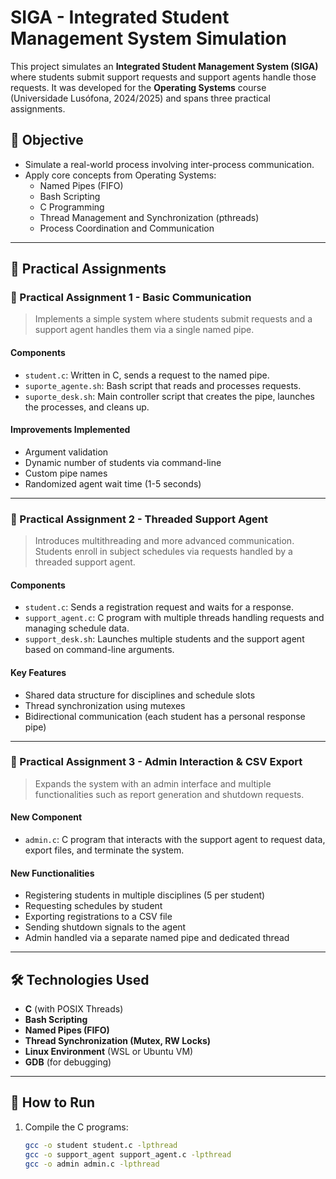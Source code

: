 # SIGA - Integrated Student Management System Simulation

This project simulates an **Integrated Student Management System (SIGA)** where students submit support requests and support agents handle those requests. It was developed for the **Operating Systems** course (Universidade Lusófona, 2024/2025) and spans three practical assignments.

## 🎯 Objective

- Simulate a real-world process involving inter-process communication.
- Apply core concepts from Operating Systems:
  - Named Pipes (FIFO)
  - Bash Scripting
  - C Programming
  - Thread Management and Synchronization (pthreads)
  - Process Coordination and Communication

---

## 🧪 Practical Assignments

### 📘 Practical Assignment 1 - Basic Communication

> Implements a simple system where students submit requests and a support agent handles them via a single named pipe.

#### Components
- `student.c`: Written in C, sends a request to the named pipe.
- `suporte_agente.sh`: Bash script that reads and processes requests.
- `suporte_desk.sh`: Main controller script that creates the pipe, launches the processes, and cleans up.

#### Improvements Implemented
- Argument validation
- Dynamic number of students via command-line
- Custom pipe names
- Randomized agent wait time (1-5 seconds)

---

### 📘 Practical Assignment 2 - Threaded Support Agent

> Introduces multithreading and more advanced communication. Students enroll in subject schedules via requests handled by a threaded support agent.

#### Components
- `student.c`: Sends a registration request and waits for a response.
- `support_agent.c`: C program with multiple threads handling requests and managing schedule data.
- `support_desk.sh`: Launches multiple students and the support agent based on command-line arguments.

#### Key Features
- Shared data structure for disciplines and schedule slots
- Thread synchronization using mutexes
- Bidirectional communication (each student has a personal response pipe)

---

### 📘 Practical Assignment 3 - Admin Interaction & CSV Export

> Expands the system with an admin interface and multiple functionalities such as report generation and shutdown requests.

#### New Component
- `admin.c`: C program that interacts with the support agent to request data, export files, and terminate the system.

#### New Functionalities
- Registering students in multiple disciplines (5 per student)
- Requesting schedules by student
- Exporting registrations to a CSV file
- Sending shutdown signals to the agent
- Admin handled via a separate named pipe and dedicated thread

---

## 🛠️ Technologies Used

- **C** (with POSIX Threads)
- **Bash Scripting**
- **Named Pipes (FIFO)**
- **Thread Synchronization (Mutex, RW Locks)**
- **Linux Environment** (WSL or Ubuntu VM)
- **GDB** (for debugging)

---

## 🚀 How to Run

1. Compile the C programs:
   ```bash
   gcc -o student student.c -lpthread
   gcc -o support_agent support_agent.c -lpthread
   gcc -o admin admin.c -lpthread
